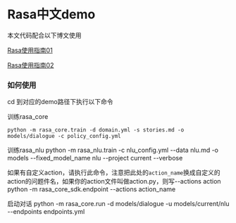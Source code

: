# Rasa中文demo

本文代码配合以下博文使用

[Rasa使用指南01](https://terrifyzhao.github.io/2018/09/17/Rasa%E4%BD%BF%E7%94%A8%E6%8C%87%E5%8D%9701.html)

[Rasa使用指南02](https://terrifyzhao.github.io/2019/02/26/Rasa%E4%BD%BF%E7%94%A8%E6%8C%87%E5%8D%9702.html)

### 如何使用

cd 到对应的demo路径下执行以下命令

训练rasa_core
```
python -m rasa_core.train -d domain.yml -s stories.md -o models/dialogue -c policy_config.yml
```

训练rasa_nlu
python -m rasa_nlu.train -c nlu_config.yml --data nlu.md -o models --fixed_model_name nlu --project current --verbose

如果有自定义action，请执行此命令，注意把此处的`action_name`换成自定义的action的问题件名，如果你的action文件叫做action.py，则写--actions action
python -m rasa_core_sdk.endpoint --actions action_name

启动对话
python -m rasa_core.run -d models/dialogue -u models/current/nlu --endpoints endpoints.yml
